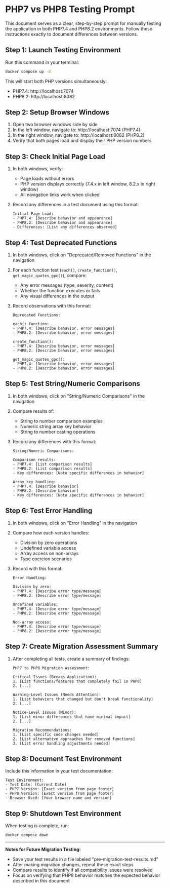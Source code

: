 # PHP7 vs PHP8 Testing Prompt

This document serves as a clear, step-by-step prompt for manually testing the application in both PHP7.4 and PHP8.2 environments. Follow these instructions exactly to document differences between versions.

## Step 1: Launch Testing Environment

Run this command in your terminal:

```bash
docker compose up -d
```

This will start both PHP versions simultaneously:
- PHP7.4: http://localhost:7074
- PHP8.2: http://localhost:8082

## Step 2: Setup Browser Windows

1. Open two browser windows side by side
2. In the left window, navigate to: http://localhost:7074 (PHP7.4)
3. In the right window, navigate to: http://localhost:8082 (PHP8.2)
4. Verify that both pages load and display their PHP version numbers

## Step 3: Check Initial Page Load

1. In both windows, verify:
   - Page loads without errors
   - PHP version displays correctly (7.4.x in left window, 8.2.x in right window)
   - All navigation links work when clicked

2. Record any differences in a test document using this format:
   ```
   Initial Page Load:
   - PHP7.4: [Describe behavior and appearance]
   - PHP8.2: [Describe behavior and appearance]
   - Differences: [List any differences observed]
   ```

## Step 4: Test Deprecated Functions

1. In both windows, click on "Deprecated/Removed Functions" in the navigation
2. For each function test (`each()`, `create_function()`, `get_magic_quotes_gpc()`), compare:
   - Any error messages (type, severity, content)
   - Whether the function executes or fails
   - Any visual differences in the output

3. Record observations with this format:
   ```
   Deprecated Functions:
   
   each() function:
   - PHP7.4: [Describe behavior, error messages]
   - PHP8.2: [Describe behavior, error messages]
   
   create_function():
   - PHP7.4: [Describe behavior, error messages]
   - PHP8.2: [Describe behavior, error messages]
   
   get_magic_quotes_gpc():
   - PHP7.4: [Describe behavior, error messages]
   - PHP8.2: [Describe behavior, error messages]
   ```

## Step 5: Test String/Numeric Comparisons

1. In both windows, click on "String/Numeric Comparisons" in the navigation
2. Compare results of:
   - String to number comparison examples
   - Numeric string array key behavior
   - String to number casting operations

3. Record any differences with this format:
   ```
   String/Numeric Comparisons:
   
   Comparison results:
   - PHP7.4: [List comparison results]
   - PHP8.2: [List comparison results]
   - Key differences: [Note specific differences in behavior]
   
   Array key handling:
   - PHP7.4: [Describe behavior]
   - PHP8.2: [Describe behavior]
   - Key differences: [Note specific differences in behavior]
   ```

## Step 6: Test Error Handling

1. In both windows, click on "Error Handling" in the navigation
2. Compare how each version handles:
   - Division by zero operations
   - Undefined variable access
   - Array access on non-arrays
   - Type coercion scenarios

3. Record with this format:
   ```
   Error Handling:
   
   Division by zero:
   - PHP7.4: [Describe error type/message]
   - PHP8.2: [Describe error type/message]
   
   Undefined variables:
   - PHP7.4: [Describe error type/message]
   - PHP8.2: [Describe error type/message]
   
   Non-array access:
   - PHP7.4: [Describe error type/message]
   - PHP8.2: [Describe error type/message]
   ```

## Step 7: Create Migration Assessment Summary

1. After completing all tests, create a summary of findings:
   ```
   PHP7 to PHP8 Migration Assessment:
   
   Critical Issues (Breaks Application):
   1. [List functions/features that completely fail in PHP8]
   2. [...]
   
   Warning-Level Issues (Needs Attention):
   1. [List behaviors that changed but don't break functionality]
   2. [...]
   
   Notice-Level Issues (Minor):
   1. [List minor differences that have minimal impact]
   2. [...]
   
   Migration Recommendations:
   1. [List specific code changes needed]
   2. [List alternative approaches for removed functions]
   3. [List error handling adjustments needed]
   ```

## Step 8: Document Test Environment

Include this information in your test documentation:

```
Test Environment:
- Test Date: [Current Date]
- PHP7 Version: [Exact version from page footer]
- PHP8 Version: [Exact version from page footer]
- Browser Used: [Your browser name and version]
```

## Step 9: Shutdown Test Environment

When testing is complete, run:

```bash
docker compose down
```

---

**Notes for Future Migration Testing:**
- Save your test results in a file labeled "pre-migration-test-results.md"
- After making migration changes, repeat these exact steps
- Compare results to identify if all compatibility issues were resolved
- Focus on verifying that PHP8 behavior matches the expected behavior described in this document
